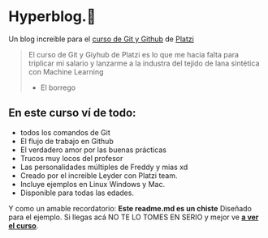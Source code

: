# Hyperblog.🙂
Un blog increible para el [curso de Git y Github](https://platzi.com/cursos/git-github/ "curso de Git y Github") de [Platzi](https://platzi.com/ "Platzi")
>  El curso de Git y Giyhub de Platzi es lo que me hacia falta para triplicar mi salario y lanzarme a la industra del tejido de lana sintética con Machine Learning
>  - El borrego

## En este curso ví de todo:
* todos los comandos de Git
* El flujo de trabajo en Github
* El verdadero amor por las buenas prácticas
* Trucos muy locos del profesor
* Las personalidades múltiples de Freddy y mias xd
* Creado por el increible Leyder con Platzi team.
* Incluye ejemplos en Linux Windows y Mac.
* Disponible para todas las edades.

Y como un amable recordatorio: **Este readme.md es un chiste** Diseñado para el ejemplo. Si llegas acá NO TE LO TOMES EN SERIO y mejor ve [**a ver el curso**](https://platzi.com/cursos/git-github/ "a ver el curso").
